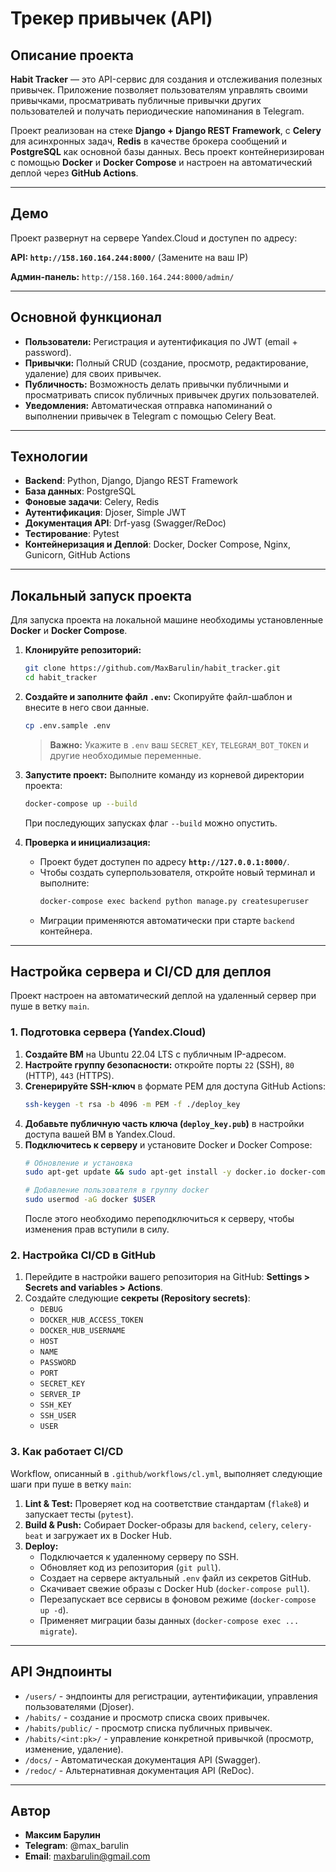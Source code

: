 # Трекер привычек (API)

## Описание проекта

**Habit Tracker** — это API-сервис для создания и отслеживания полезных привычек. Приложение позволяет пользователям управлять своими привычками, просматривать публичные привычки других пользователей и получать периодические напоминания в Telegram.

Проект реализован на стеке **Django + Django REST Framework**, с **Celery** для асинхронных задач, **Redis** в качестве брокера сообщений и **PostgreSQL** как основной базы данных. Весь проект контейнеризирован с помощью **Docker** и **Docker Compose** и настроен на автоматический деплой через **GitHub Actions**.

---

## Демо

Проект развернут на сервере Yandex.Cloud и доступен по адресу:

**API: `http://158.160.164.244:8000/`** (Замените на ваш IP)

**Админ-панель:** `http://158.160.164.244:8000/admin/`

---

## Основной функционал

*   **Пользователи:** Регистрация и аутентификация по JWT (email + password).
*   **Привычки:** Полный CRUD (создание, просмотр, редактирование, удаление) для своих привычек.
*   **Публичность:** Возможность делать привычки публичными и просматривать список публичных привычек других пользователей.
*   **Уведомления:** Автоматическая отправка напоминаний о выполнении привычек в Telegram с помощью Celery Beat.

---

## Технологии

*   **Backend**: Python, Django, Django REST Framework
*   **База данных**: PostgreSQL
*   **Фоновые задачи**: Celery, Redis
*   **Аутентификация**: Djoser, Simple JWT
*   **Документация API**: Drf-yasg (Swagger/ReDoc)
*   **Тестирование**: Pytest
*   **Контейнеризация и Деплой**: Docker, Docker Compose, Nginx, Gunicorn, GitHub Actions

---

## Локальный запуск проекта

Для запуска проекта на локальной машине необходимы установленные **Docker** и **Docker Compose**.

1.  **Клонируйте репозиторий:**
    ```bash
    git clone https://github.com/MaxBarulin/habit_tracker.git
    cd habit_tracker
    ```

2.  **Создайте и заполните файл `.env`:**
    Скопируйте файл-шаблон и внесите в него свои данные.
    ```bash
    cp .env.sample .env
    ```
    > **Важно:** Укажите в `.env` ваш `SECRET_KEY`, `TELEGRAM_BOT_TOKEN` и другие необходимые переменные.

3.  **Запустите проект:**
    Выполните команду из корневой директории проекта:
    ```bash
    docker-compose up --build
    ```
    При последующих запусках флаг `--build` можно опустить.

4.  **Проверка и инициализация:**
    *   Проект будет доступен по адресу **`http://127.0.0.1:8000/`**.
    *   Чтобы создать суперпользователя, откройте новый терминал и выполните:
        ```bash
        docker-compose exec backend python manage.py createsuperuser
        ```
    *   Миграции применяются автоматически при старте `backend` контейнера.

---

## Настройка сервера и CI/CD для деплоя

Проект настроен на автоматический деплой на удаленный сервер при пуше в ветку `main`.

### 1. Подготовка сервера (Yandex.Cloud)

1.  **Создайте ВМ** на Ubuntu 22.04 LTS с публичным IP-адресом.
2.  **Настройте группу безопасности:** откройте порты `22` (SSH), `80` (HTTP), `443` (HTTPS).
3.  **Сгенерируйте SSH-ключ** в формате PEM для доступа GitHub Actions:
    ```bash
    ssh-keygen -t rsa -b 4096 -m PEM -f ./deploy_key
    ```
4.  **Добавьте публичную часть ключа (`deploy_key.pub`)** в настройки доступа вашей ВМ в Yandex.Cloud.
5.  **Подключитесь к серверу** и установите Docker и Docker Compose:
    ```bash
    # Обновление и установка
    sudo apt-get update && sudo apt-get install -y docker.io docker-compose

    # Добавление пользователя в группу docker
    sudo usermod -aG docker $USER
    ```
    После этого необходимо переподключиться к серверу, чтобы изменения прав вступили в силу.

### 2. Настройка CI/CD в GitHub

1.  Перейдите в настройки вашего репозитория на GitHub: **Settings > Secrets and variables > Actions**.
2.  Создайте следующие **секреты (Repository secrets)**:
    *   `DEBUG`
    *   `DOCKER_HUB_ACCESS_TOKEN`
    *   `DOCKER_HUB_USERNAME`
    *   `HOST`
    *   `NAME`
    *   `PASSWORD`
    *   `PORT`
    *   `SECRET_KEY`
    *   `SERVER_IP`
    *   `SSH_KEY`
    *   `SSH_USER`
    *   `USER`

### 3. Как работает CI/CD

Workflow, описанный в `.github/workflows/cl.yml`, выполняет следующие шаги при пуше в ветку `main`:
1.  **Lint & Test:** Проверяет код на соответствие стандартам (`flake8`) и запускает тесты (`pytest`).
2.  **Build & Push:** Собирает Docker-образы для `backend`, `celery`, `celery-beat` и загружает их в Docker Hub.
3.  **Deploy:**
    *   Подключается к удаленному серверу по SSH.
    *   Обновляет код из репозитория (`git pull`).
    *   Создает на сервере актуальный `.env` файл из секретов GitHub.
    *   Скачивает свежие образы с Docker Hub (`docker-compose pull`).
    *   Перезапускает все сервисы в фоновом режиме (`docker-compose up -d`).
    *   Применяет миграции базы данных (`docker-compose exec ... migrate`).

---

## API Эндпоинты

-   `/users/` - эндпоинты для регистрации, аутентификации, управления пользователями (Djoser).
-   `/habits/` - создание и просмотр списка своих привычек.
-   `/habits/public/` - просмотр списка публичных привычек.
-   `/habits/<int:pk>/` - управление конкретной привычкой (просмотр, изменение, удаление).
-   `/docs/` - Автоматическая документация API (Swagger).
-   `/redoc/` - Альтернативная документация API (ReDoc).

---

## Автор

*   **Максим Барулин**
*   **Telegram**: @max_barulin
*   **Email**: maxbarulin@gmail.com